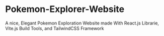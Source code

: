 # Pokemon-Explorer-Website
A nice, Elegant Pokemon Exploration Website made With React.js Librarie, Vite.js Build Tools, and TailwindCSS Framework
